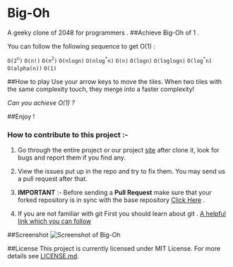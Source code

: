 Big-Oh
======
A geeky clone of 2048 for programmers .
##Achieve Big-Oh of 1 .

You can follow the following sequence to get O(1) : 

`O(2`<sup>`n`</sup>`)`
`O(n!)`
`O(n`<sup>`2`</sup>`)`
`O(nlogn)`
`O(nlog`<sup>`*`</sup>`n)`
`O(n)`
`O(logn)`
`O(loglogn)`
`O(log`<sup>`*`</sup>`n)`
`O(alpha(n))`
`O(1)`

##How to play
Use your arrow keys to move the tiles. 
When two tiles with the same complexity touch, they merge into a faster complexity! 

*Can you achieve O(1) ?*

##Enjoy !


### How to contribute to this project :-

1. Go through the entire project or our project [site](http://saru95.github.io/Big-Oh) after clone it, look for bugs and report them if you find any.

2. View the issues put up in the repo and try to fix them. You may send us a pull request after that.

3. **IMPORTANT** :- Before sending a **Pull Request** make sure that your forked repository is in sync with the base repository [Click Here](https://github.com/appteam-nith/festnimbus/wiki/Stay-in-Sync-with-Base-Repository) .

4. If you are not familiar with git First you should learn about git . [A helpful link which you can follow](http://rogerdudler.github.io/git-guide)


##Screenshot
![Screenshot of Big-Oh](http://i.imgur.com/sO7SeNr.png "Screenshot")

##License
This project is currently licensed under MIT License.
For more details see <a href="https://github.com/saru95/Big-Oh/blob/gh-pages/LICENSE.md">LICENSE.md</a>.
